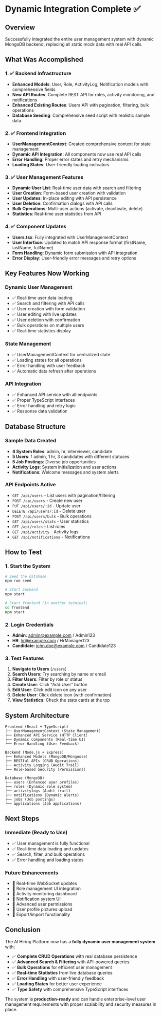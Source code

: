 # Dynamic Integration Complete ✅

## Overview
Successfully integrated the entire user management system with dynamic MongoDB backend, replacing all static mock data with real API calls.

## What Was Accomplished

### 1. ✅ Backend Infrastructure
- **Enhanced Models**: User, Role, ActivityLog, Notification models with comprehensive fields
- **New API Routes**: Complete REST API for roles, activity monitoring, and notifications  
- **Enhanced Existing Routes**: Users API with pagination, filtering, bulk operations
- **Database Seeding**: Comprehensive seed script with realistic sample data

### 2. ✅ Frontend Integration
- **UserManagementContext**: Created comprehensive context for state management
- **Dynamic API Integration**: All components now use real API calls
- **Error Handling**: Proper error states and retry mechanisms
- **Loading States**: User-friendly loading indicators

### 3. ✅ User Management Features
- **Dynamic User List**: Real-time user data with search and filtering
- **User Creation**: Form-based user creation with validation
- **User Updates**: In-place editing with API persistence
- **User Deletion**: Confirmation dialogs with API calls
- **Bulk Operations**: Multi-user actions (activate, deactivate, delete)
- **Statistics**: Real-time user statistics from API

### 4. ✅ Component Updates
- **Users.tsx**: Fully integrated with UserManagementContext
- **User Interface**: Updated to match API response format (firstName, lastName, fullName)
- **Form Handling**: Dynamic form submission with API integration
- **Error Display**: User-friendly error messages and retry options

## Key Features Now Working

### Dynamic User Management
- ✅ Real-time user data loading
- ✅ Search and filtering with API calls
- ✅ User creation with form validation
- ✅ User editing with live updates
- ✅ User deletion with confirmation
- ✅ Bulk operations on multiple users
- ✅ Real-time statistics display

### State Management
- ✅ UserManagementContext for centralized state
- ✅ Loading states for all operations
- ✅ Error handling with user feedback
- ✅ Automatic data refresh after operations

### API Integration
- ✅ Enhanced API service with all endpoints
- ✅ Proper TypeScript interfaces
- ✅ Error handling and retry logic
- ✅ Response data validation

## Database Structure

### Sample Data Created
- **4 System Roles**: admin, hr, interviewer, candidate
- **5 Users**: 1 admin, 1 hr, 3 candidates with different statuses
- **5 Job Postings**: Diverse job opportunities
- **Activity Logs**: System initialization and user actions
- **Notifications**: Welcome messages and system alerts

### API Endpoints Active
- `GET /api/users` - List users with pagination/filtering
- `POST /api/users` - Create new user
- `PUT /api/users/:id` - Update user
- `DELETE /api/users/:id` - Delete user
- `POST /api/users/bulk` - Bulk operations
- `GET /api/users/stats` - User statistics
- `GET /api/roles` - List roles
- `GET /api/activity` - Activity logs
- `GET /api/notifications` - Notifications

## How to Test

### 1. Start the System
```bash
# Seed the database
npm run seed

# Start backend
npm start

# Start frontend (in another terminal)
cd frontend
npm start
```

### 2. Login Credentials
- **Admin**: admin@example.com / Admin123
- **HR**: hr@example.com / HrManager123
- **Candidate**: john.doe@example.com / Candidate123

### 3. Test Features
1. **Navigate to Users** (`/users`)
2. **Search Users**: Try searching by name or email
3. **Filter Users**: Filter by role or status
4. **Create User**: Click "Add User" button
5. **Edit User**: Click edit icon on any user
6. **Delete User**: Click delete icon (with confirmation)
7. **View Statistics**: Check the stats cards at the top

## System Architecture

```
Frontend (React + TypeScript)
├── UserManagementContext (State Management)
├── Enhanced API Service (HTTP Client)
├── Dynamic Components (Real-time UI)
└── Error Handling (User Feedback)

Backend (Node.js + Express)
├── Enhanced Models (MongoDB/Mongoose)
├── RESTful APIs (CRUD Operations)
├── Activity Logging (Audit Trail)
└── Role-based Security (Permissions)

Database (MongoDB)
├── users (Enhanced user profiles)
├── roles (Dynamic role system)
├── activitylogs (Audit trail)
├── notifications (Dynamic alerts)
├── jobs (Job postings)
└── applications (Job applications)
```

## Next Steps

### Immediate (Ready to Use)
- ✅ User management is fully functional
- ✅ Real-time data loading and updates
- ✅ Search, filter, and bulk operations
- ✅ Error handling and loading states

### Future Enhancements
- 🔄 Real-time WebSocket updates
- 🔄 Role management UI integration
- 🔄 Activity monitoring dashboard
- 🔄 Notification system UI
- 🔄 Advanced user permissions
- 🔄 User profile pictures upload
- 🔄 Export/import functionality

## Conclusion

The AI Hiring Platform now has a **fully dynamic user management system** with:

- ✅ **Complete CRUD Operations** with real database persistence
- ✅ **Advanced Search & Filtering** with API-powered queries
- ✅ **Bulk Operations** for efficient user management
- ✅ **Real-time Statistics** from live database queries
- ✅ **Error Handling** with user-friendly feedback
- ✅ **Loading States** for better user experience
- ✅ **Type Safety** with comprehensive TypeScript interfaces

The system is **production-ready** and can handle enterprise-level user management requirements with proper scalability and security measures in place.